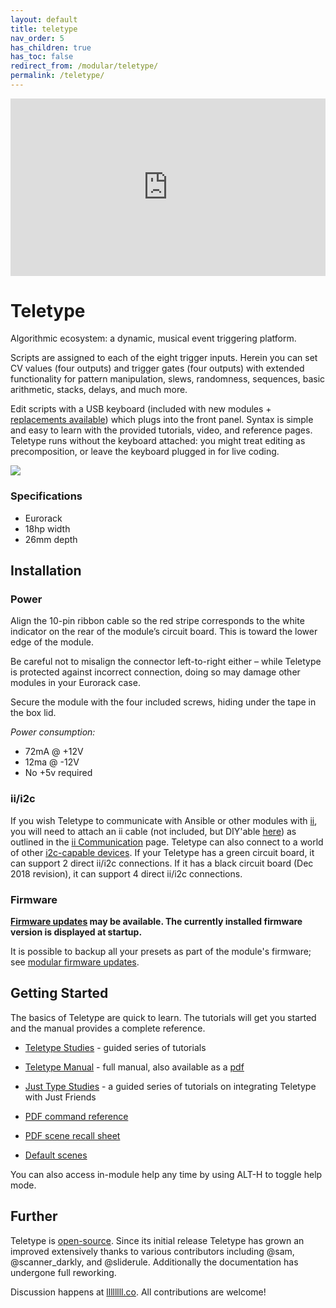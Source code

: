 ```yaml
---
layout: default
title: teletype
nav_order: 5
has_children: true
has_toc: false
redirect_from: /modular/teletype/
permalink: /teletype/
---
```



<div style="padding:56.25% 0 0 0;position:relative;"><iframe src="https://player.vimeo.com/video/129271731?color=ff7700&title=0&byline=0&portrait=0" style="position:absolute;top:0;left:0;width:100%;height:100%;" frameborder="0" allow="autoplay; fullscreen" allowfullscreen></iframe></div><script src="https://player.vimeo.com/api/player.js"></script>

# Teletype

Algorithmic ecosystem: a dynamic, musical event triggering platform.

Scripts are assigned to each of the eight trigger inputs. Herein you can set CV values (four outputs) and trigger gates (four outputs) with extended functionality for pattern manipulation, slews, randomness, sequences, basic arithmetic, stacks, delays, and much more.

Edit scripts with a USB keyboard (included with new modules + [replacements available](https://market.monome.org/collections/other/products/usb-keyboard)) which plugs into the front panel. Syntax is simple and easy to learn with the provided tutorials, video, and reference pages. Teletype runs without the keyboard attached: you might treat editing as precomposition, or leave the keyboard plugged in for live coding.

![](/images/tt.jpg)

### Specifications

* Eurorack
* 18hp width
* 26mm depth

## Installation

### Power
Align the 10-pin ribbon cable so the red stripe corresponds to the white indicator on the rear of the module’s circuit board. This is toward the lower edge of the module.

Be careful not to misalign the connector left-to-right either – while Teletype is protected against incorrect connection, doing so may damage other modules in your Eurorack case.

Secure the module with the four included screws, hiding under the tape in the box lid.

*Power consumption:*

- 72mA @ +12V
- 12ma @ -12V
- No +5v required

### ii/i2c

If you wish Teletype to communicate with Ansible or other modules with [ii](/docs/modular/ii), you will need to attach an ii cable (not included, but DIY'able [here](https://www.adafruit.com/product/1950)) as outlined in the [ii Communication](/docs/modular/iiheader/#connecting-the-trilogy) page. Teletype can also connect to a world of other [i2c-capable devices](https://llllllll.co/t/a-users-guide-to-i2c/19219). If your Teletype has a green circuit board, it can support 2 direct ii/i2c connections. If it has a black circuit board (Dec 2018 revision), it can support 4 direct ii/i2c connections.

### Firmware

**[Firmware updates](/docs/modular/update) may be available. The currently installed firmware version is displayed at startup.**

It is possible to backup all your presets as part of the module's firmware; see [modular firmware updates](/docs/modular/update/).

## Getting Started

The basics of Teletype are quick to learn. The tutorials will get you started and the manual provides a complete reference.

* [Teletype Studies](studies-1) - guided series of tutorials

* [Teletype Manual](manual) - full manual, also available as a [pdf](manual.pdf)

* [Just Type Studies](jt-1) - a guided series of tutorials on integrating Teletype with Just Friends

* [PDF command reference](TT_commands_3.0.pdf)
* [PDF scene recall sheet](TT_scene_RECALL_sheet.pdf)

* [Default scenes](scenes-1.0/)

You can also access in-module help any time by using ALT-H to toggle help mode.

## Further

Teletype is [open-source](https://github.com/monome/teletype). Since its initial release Teletype has grown an improved extensively thanks to various contributors including @sam, @scanner_darkly, and @sliderule. Additionally the documentation has undergone full reworking.

Discussion happens at [llllllll.co](https://llllllll.co). All contributions are welcome!
